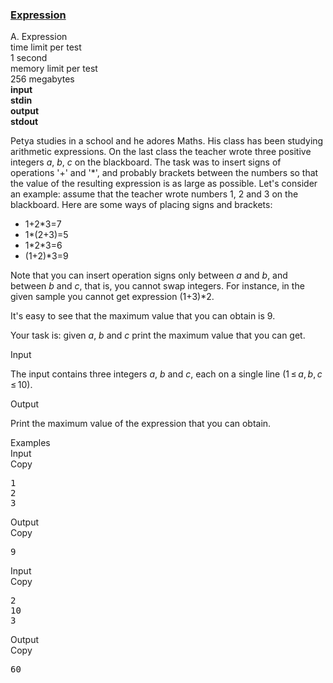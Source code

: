 <h3><a href="https://codeforces.com/contest/479/problem/A" target="_blank" rel="noopener noreferrer">Expression</a></h3>
<div class="header"><div class="title">A. Expression</div><div class="time-limit"><div class="property-title">time limit per test</div>1 second</div><div class="memory-limit"><div class="property-title">memory limit per test</div>256 megabytes</div><div class="input-file input-standard" style="font-weight: bold"><div class="property-title">input</div>stdin</div><div class="output-file output-standard" style="font-weight: bold"><div class="property-title">output</div>stdout</div></div><div><p>Petya studies in a school and he adores Maths. His class has been studying arithmetic expressions. On the last class the teacher wrote three positive integers <span class="tex-span"><i>a</i></span>, <span class="tex-span"><i>b</i></span>, <span class="tex-span"><i>c</i></span> on the blackboard. The task was to insert signs of operations '<span class="tex-font-style-tt">+</span>' and '<span class="tex-font-style-tt">*</span>', and probably brackets between the numbers so that the value of the resulting expression is as large as possible. Let's consider an example: assume that the teacher wrote numbers 1, 2 and 3 on the blackboard. Here are some ways of placing signs and brackets:</p><ul> <li> 1+2*3=7 </li><li> 1*(2+3)=5 </li><li> 1*2*3=6 </li><li> (1+2)*3=9 </li></ul><p>Note that you can insert operation signs only between <span class="tex-span"><i>a</i></span> and <span class="tex-span"><i>b</i></span>, and between <span class="tex-span"><i>b</i></span> and <span class="tex-span"><i>c</i></span>, that is, you cannot swap integers. For instance, in the given sample you cannot get expression (1+3)*2.</p><p>It's easy to see that the maximum value that you can obtain is 9.</p><p>Your task is: given <span class="tex-span"><i>a</i></span>, <span class="tex-span"><i>b</i></span> and <span class="tex-span"><i>c</i></span> print the maximum value that you can get.</p></div><div class="input-specification"><div class="section-title">Input</div><p>The input contains three integers <span class="tex-span"><i>a</i></span>, <span class="tex-span"><i>b</i></span> and <span class="tex-span"><i>c</i></span>, each on a single line (<span class="tex-span">1 ≤ <i>a</i>, <i>b</i>, <i>c</i> ≤ 10</span>).</p></div><div class="output-specification"><div class="section-title">Output</div><p>Print the maximum value of the expression that you can obtain.</p></div><div class="sample-tests"><div class="section-title">Examples</div><div class="sample-test"><div class="input"><div class="title">Input<div title="Copy" data-clipboard-target="#id0017947898377337457" id="id005243052015469882" class="input-output-copier">Copy</div></div><pre id="id0017947898377337457">1<br>2<br>3<br></pre></div><div class="output"><div class="title">Output<div title="Copy" data-clipboard-target="#id0022250420750939393" id="id0037942551072874" class="input-output-copier">Copy</div></div><pre id="id0022250420750939393">9<br></pre></div><div class="input"><div class="title">Input<div title="Copy" data-clipboard-target="#id0021492581759459528" id="id00546141727785182" class="input-output-copier">Copy</div></div><pre id="id0021492581759459528">2<br>10<br>3<br></pre></div><div class="output"><div class="title">Output<div title="Copy" data-clipboard-target="#id007021068406603009" id="id009262788097006485" class="input-output-copier">Copy</div></div><pre id="id007021068406603009">60<br></pre></div></div></div>